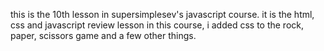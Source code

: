 this is the 10th lesson in supersimplesev's javascript course.
it is the html, css and javascript review lesson
in this course, i added css to the rock, paper, scissors game and a few other things.
